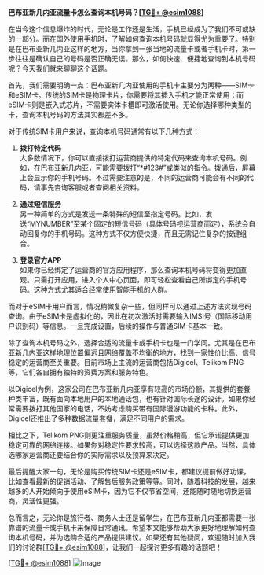 **巴布亚新几内亚流量卡怎么查询本机号码？[[TG💪+ @esim1088](https://t.me/s/esim1088)]**

在当今这个信息爆炸的时代，无论是工作还是生活，手机已经成为了我们不可或缺的一部分。而在国外使用手机时，了解如何查询本机号码就显得尤为重要了。特别是在巴布亚新几内亚这样的地方，当你拿到一张当地的流量卡或者手机卡时，第一步往往是确认自己的号码是否正确无误。那么，如何快速、便捷地查询到本机号码呢？今天我们就来聊聊这个话题。

首先，我们需要明确一点：巴布亚新几内亚使用的手机卡主要分为两种——SIM卡和eSIM卡。传统的SIM卡是物理卡片，你需要将其插入手机才能正常使用；而eSIM卡则是嵌入式芯片，不需要实体卡槽即可激活使用。无论你选择哪种类型的卡，查询本机号码的方法其实都差不多。

对于传统SIM卡用户来说，查询本机号码通常有以下几种方式：

1. **拨打特定代码**  
   大多数情况下，你可以直接拨打运营商提供的特定代码来查询本机号码。例如，在巴布亚新几内亚，可能需要拨打“*#123#”或类似的指令。拨通后，屏幕上会显示你的手机号码。不过需要注意的是，不同的运营商可能会有不同的代码，请事先咨询客服或者查阅相关资料。

2. **通过短信服务**  
   另一种简单的方式是发送一条特殊的短信至指定号码。比如，发送“MYNUMBER”至某个固定的短信号码（具体号码视运营商而定），系统会自动回复你的手机号码。这种方式不仅方便快捷，而且无需记住复杂的按键组合。

3. **登录官方APP**  
   如果你已经绑定了运营商的官方应用程序，那么查询本机号码将变得更加直观。只需打开应用，进入个人中心页面，即可轻松查看自己所绑定的手机号码。这种方式尤其适合经常使用智能手机的人群。

而对于eSIM卡用户而言，情况稍微复杂一些，但同样可以通过上述方法实现号码查询。由于eSIM卡是虚拟化的，因此在初次激活时需要输入IMSI号（国际移动用户识别码）等信息。一旦完成设置，后续的操作与普通SIM卡基本一致。

除了查询本机号码之外，选择合适的流量卡或手机卡也是一门学问。尤其是在巴布亚新几内亚这样地理位置偏远且网络覆盖不均衡的地方，找到一家性价比高、信号稳定的运营商至关重要。目前市场上主流的运营商包括Digicel、Telikom PNG等，它们各自拥有独特的资费方案和服务特色。

以Digicel为例，这家公司在巴布亚新几内亚享有较高的市场份额，其提供的套餐种类丰富，既有面向本地用户的本地通话包，也有针对国际长途的设计。如果你经常需要拨打其他国家的电话，不妨考虑购买带有国际漫游功能的卡种。此外，Digicel还推出了多种数据流量套餐，满足不同用户的需求。

相比之下，Telikom PNG则更注重服务质量，虽然价格稍高，但它承诺提供更加稳定可靠的网络连接。如果你对稳定性要求较高，可以选择这款产品。当然，具体选哪家运营商还要结合你的实际需求以及预算来决定。

最后提醒大家一句，无论是购买传统SIM卡还是eSIM卡，都建议提前做好功课，比如查看最新的促销活动、了解售后服务政策等等。同时，随着科技的发展，越来越多的人开始倾向于使用eSIM卡，因为它不仅节省空间，还能随时随地切换运营商，灵活性更强。

总而言之，无论你是旅行者、商务人士还是留学生，在巴布亚新几内亚都需要一张靠谱的流量卡或手机卡来保障日常通讯。希望本文能够帮助大家更好地理解如何查询本机号码，并为选购合适的产品提供建议。如果还有其他疑问，欢迎随时加入我们的讨论群[[TG💪+ @esim1088](https://t.me/s/esim1088)]，让我们一起探讨更多有趣的话题吧！

[[TG💪+ @esim1088](https://t.me/s/esim1088)] ![Image](https://i.postimg.cc/4NQfJmqS/Snipaste-2025-05-13-00-14-12.png)